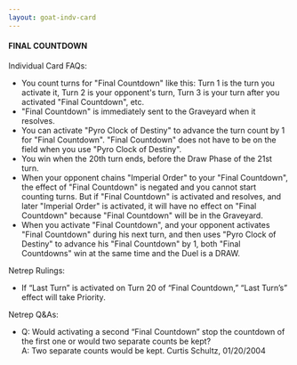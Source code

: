 ```yaml
---
layout: goat-indv-card
---
```


#### FINAL COUNTDOWN

Individual Card FAQs:

*   You count turns for "Final Countdown" like this: Turn 1 is the turn you activate it, Turn 2 is your opponent's turn, Turn 3 is your turn after you activated "Final Countdown", etc.
*   "Final Countdown" is immediately sent to the Graveyard when it resolves.
*   You can activate "Pyro Clock of Destiny" to advance the turn count by 1 for "Final Countdown". "Final Countdown" does not have to be on the field when you use "Pyro Clock of Destiny".
*   You win when the 20th turn ends, before the Draw Phase of the 21st turn.
*   When your opponent chains "Imperial Order" to your "Final Countdown", the effect of "Final Countdown" is negated and you cannot start counting turns. But if "Final Countdown" is activated and resolves, and later "Imperial Order" is activated, it will have no effect on "Final Countdown" because "Final Countdown" will be in the Graveyard.
*   When you activate "Final Countdown", and your opponent activates "Final Countdown" during his next turn, and then uses "Pyro Clock of Destiny" to advance his "Final Countdown" by 1, both "Final Countdowns" win at the same time and the Duel is a DRAW.

Netrep Rulings:

*   If “Last Turn” is activated on Turn 20 of “Final Countdown,” “Last Turn’s” effect will take Priority.

Netrep Q&As:

*   Q: Would activating a second “Final Countdown” stop the countdown of the first one or would two separate counts be kept?  
    A: Two separate counts would be kept. Curtis Schultz, 01/20/2004